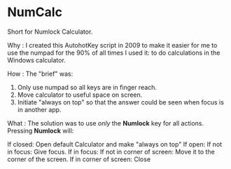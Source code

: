 # NumCalc #

Short for Numlock Calculator.

Why
: I created this AutohotKey script in 2009 to make it easier for me to use the numpad for the 90% of all times I used it: to do calculations in the Windows calculator.

How
: The "brief" was:  
1. Only use numpad so all keys are in finger reach.
2. Move calculator to useful space on screen.
3. Initiate "always on top" so that the answer could be seen when focus is in another app.

What
: The solution was to use *only* the **Numlock** key for all actions.  
Pressing **Numlock** will:

  If closed:
    Open default Calculator and make "always on top"
  If open:
    If not in focus:
      Give focus.
    If in focus:
      If not in corner of screen:
        Move it to the corner of the screen.
      If in corner of screen:
        Close
